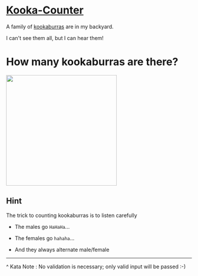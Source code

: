 # [Kooka-Counter](https://www.codewars.com/kata/kooka-counter "https://www.codewars.com/kata/58e8cad9fd89ea0c6c000258")

A family of <a href="https://en.wikipedia.org/wiki/Laughing_kookaburra">kookaburras</a> are in my backyard.

I can't see them all, but I can hear them!

# How many kookaburras are there?

<img src="http://cdn.reptilepark.com.au/wp-content/uploads/2015/11/birds_laughing_kookaburra3-1030x688.jpg" style='width:300px'/>


## Hint 

The trick to counting kookaburras is to listen carefully

* The males go ```HaHaHa```...

* The females go ```hahaha```...

* And they always alternate male/female

<hr>

^ Kata Note : No validation is necessary; only valid input will be passed :-)

